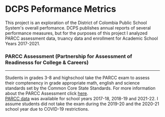 # DCPS Peformance Metrics 

This project is an exploration of the District of Colombia Public School System's overall perfomance.  DCPS publishes annual reports of several performance measures, but for the purposes of this project I analyzed PARCC assessment data, truancy data and enrollment for Academic School Years 2017-2021. 

### PARCC Assessment (Partnership for Assessment of Readinesss for College & Careers)
---
Students in grades 3-8 and highschool take the PARCC exam to assess their comptenency in grade appropriate math, english and science standards set by the Common Core State Standards. For more information about the PARCC Assessment click [here](https://osse.dc.gov/parcc).\
[PARCC data](https://dcps.dc.gov/publication/dcps-data-set-parcc) was available for school years 2017-18, 2018-19 and 2021-22. I assume students did not take the exam during the 2019-20 and the 2020-21 school year due to COVID-19 restrictions. 


